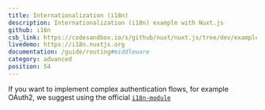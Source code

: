 ```yaml
---
title: Internationalization (i18n)
description: Internationalization (i18n) example with Nuxt.js
github: i18n
csb_link: https://codesandbox.io/s/github/nuxt/nuxt.js/tree/dev/examples/i18n
livedemo: https://i18n.nuxtjs.org
documentation: /guide/routing#middleware
category: advanced
position: 54
---
```


If you want to implement complex authentication flows, for example OAuth2, we suggest using the official [`i18n-module`](https://github.com/nuxt-community/nuxt-i18n/)

<code-sandbox :src="csb_link"></code-sandbox>
